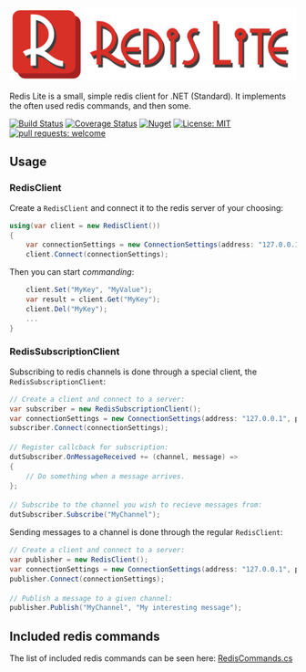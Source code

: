 ![RedisLite](https://raw.githubusercontent.com/balazs-kis/redis-lite/master/Logo/logo-title.png)

Redis Lite is a small, simple redis client for .NET (Standard). It implements the often used redis commands, and then some.

[![Build Status](https://travis-ci.org/balazs-kis/redis-lite.svg?branch=master)](https://travis-ci.org/balazs-kis/redis-lite)
[![Coverage Status](https://coveralls.io/repos/github/balazs-kis/redis-lite/badge.svg?branch=master)](https://coveralls.io/github/balazs-kis/redis-lite?branch=master)
[![Nuget](https://img.shields.io/nuget/v/RedisLite)](https://www.nuget.org/packages/RedisLite)
[![License: MIT](https://img.shields.io/badge/License-MIT-yellow.svg)](https://opensource.org/licenses/MIT)
[![pull requests: welcome](https://img.shields.io/badge/pull%20requests-welcome-brightgreen)](https://github.com/balazs-kis/redis-lite/fork)

## Usage

### RedisClient
Create a `RedisClient` and connect it to the redis server of your choosing:
```csharp
using(var client = new RedisClient())
{
    var connectionSettings = new ConnectionSettings(address: "127.0.0.1", port: 6379);
    client.Connect(connectionSettings);
```
Then you can start *commanding*:
```csharp
    client.Set("MyKey", "MyValue");
    var result = client.Get("MyKey");
    client.Del("MyKey");
    ...
}
```

### RedisSubscriptionClient
Subscribing to redis channels is done through a special client, the `RedisSubscriptionClient`:
```csharp
// Create a client and connect to a server:
var subscriber = new RedisSubscriptionClient();
var connectionSettings = new ConnectionSettings(address: "127.0.0.1", port: 6379);
subscriber.Connect(connectionSettings);

// Register callcback for subscription:
dutSubscriber.OnMessageReceived += (channel, message) =>
{
    // Do something when a message arrives.
};

// Subscribe to the channel you wish to recieve messages from:
dutSubscriber.Subscribe("MyChannel");
```

Sending messages to a channel is done through the regular `RedisClient`:
```csharp
// Create a client and connect to a server:
var publisher = new RedisClient();
var connectionSettings = new ConnectionSettings(address: "127.0.0.1", port: 6379);
publisher.Connect(connectionSettings);

// Publish a message to a given channel:
publisher.Publish("MyChannel", "My interesting message");
```

## Included redis commands
The list of included redis commands can be seen here: [RedisCommands.cs](https://raw.githubusercontent.com/balazs-kis/redis-lite/master/RedisLite.Client/CommandBuilders/RedisCommands.cs)
